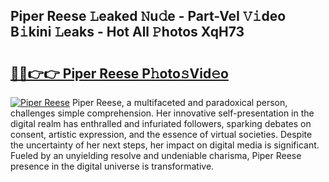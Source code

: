 ## Piper Reese 𝙻eaked 𝙽u𝚍e - Part-VeI 𝚅𝚒deo B𝚒kini 𝙻eaks - Hot All 𝙿hotos XqH73

# <h2><a href="http://ld03z8y.urlbe.top/?page=Piper+Reese">🔗🔗👉👉 Piper Reese P𝚑oto𝚜Vid𝚎o</a></h2>

[![Piper Reese](https://i.imgur.com/eBuTRDB.gif)](http://ld03z8y.urlbe.top/?page=Piper+Reese)
Piper Reese, a multifaceted and paradoxical person, challenges simple comprehension. Her innovative self-presentation in the digital realm has enthralled and infuriated followers, sparking debates on consent, artistic expression, and the essence of virtual societies. Despite the uncertainty of her next steps, her impact on digital media is significant. Fueled by an unyielding resolve and undeniable charisma, Piper Reese presence in the digital universe is transformative.
